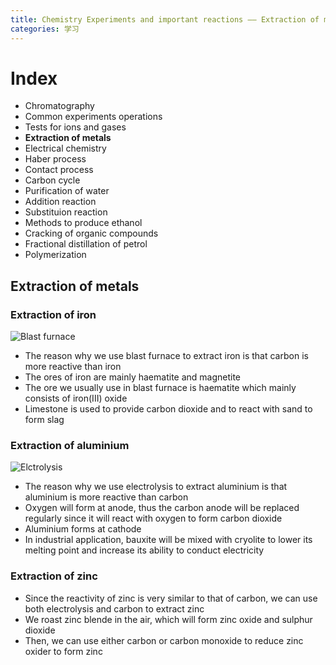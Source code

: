 ```yaml
---
title: Chemistry Experiments and important reactions —— Extraction of meatals
categories: 学习
---
```


# Index

- Chromatography
- Common experiments operations
- Tests for ions and gases
- **Extraction of metals**
- Electrical chemistry
- Haber process
- Contact process
- Carbon cycle
- Purification of water
- Addition reaction
- Substituion reaction
- Methods to produce ethanol
- Cracking of organic compounds
- Fractional distillation of petrol
- Polymerization


## Extraction of metals

### Extraction of iron

![Blast furnace](https://AugensternJiang.github.io/img/7d6ebc1d0cffcf11c212cdf1d42d141a5c343d1b75f9e4.15546190blastfurnace.png)

- The reason why we use blast furnace to extract iron is that carbon is more reactive than iron
- The ores of iron are mainly haematite and magnetite
- The ore we usually use in blast furnace is haematite which mainly consists of iron(III) oxide
- Limestone is used to provide carbon dioxide and to react with sand to form slag

### Extraction of aluminium

![Elctrolysis](https://AugensternJiang.github.io/img/cell.jpg)

- The reason why we use electrolysis to extract aluminium is that aluminium is more reactive than carbon
- Oxygen will form at anode, thus the carbon anode will be replaced regularly since it will react with oxygen to form carbon dioxide
- Aluminium forms at cathode
- In industrial application, bauxite will be mixed with cryolite to lower its melting point and increase its ability to conduct electricity

### Extraction of zinc

- Since the reactivity of zinc is very similar to that of carbon, we can use both electrolysis and carbon to extract zinc
- We roast zinc blende in the air, which will form zinc oxide and sulphur dioxide
- Then, we can use either carbon or carbon monoxide to reduce zinc oxider to form zinc
